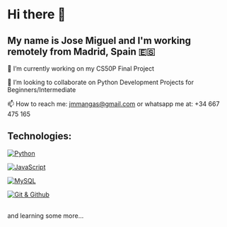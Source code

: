 # Hi there 👋
## My name is Jose Miguel and I'm working remotely from Madrid, Spain 🇪🇸

🔭 I’m currently working on my CS50P Final Project

👯 I’m looking to collaborate on Python Development Projects for Beginners/Intermediate

📫 How to reach me: jmmangas@gmail.com or whatsapp me at: +34 667 475 165

## Technologies:

[![Python](https://img.shields.io/badge/Python-yellow?style=for-the-badge&logo=python&logoColor=white&labelColor=101010)]()

[![JavaScript](https://img.shields.io/badge/JavaScript-F7DF1E?style=for-the-badge&logo=javascript&logoColor=white&labelColor=101010)]()

[![MySQL](https://img.shields.io/badge/MySQL-4479A1?style=for-the-badge&logo=mysql&logoColor=white&labelColor=101010)]()

[![Git & Github](https://img.shields.io/badge/Git-007396?style=for-the-badge&logo=git&logoColor=white&labelColor=101010)]()

</br>
and learning some more...

